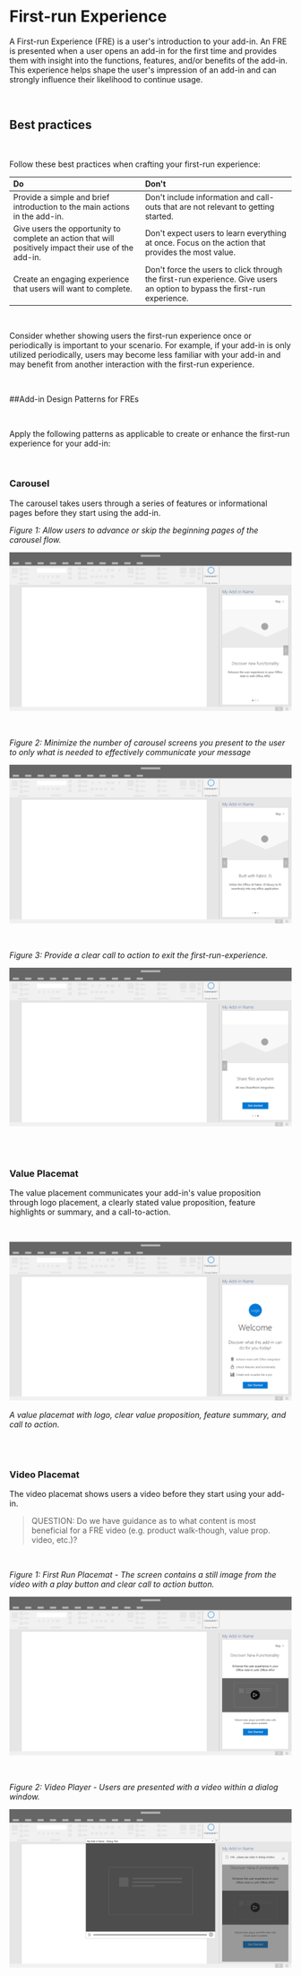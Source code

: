 # First-run Experience

A First-run Experience (FRE) is a user's introduction to your add-in. An FRE is presented when a user opens an add-in for the first time and provides them with insight into the functions, features, and/or benefits of the add-in. This experience helps shape the user's impression of an add-in and can strongly influence their likelihood to continue usage.

<br/> 

## Best practices

<br/>

Follow these best practices when crafting your first-run experience:

|Do|Don't|
|:------|:------|
|Provide a simple and brief introduction to the main actions in the add-in. | Don't include information and call-outs that are not relevant to getting started.
|Give users the opportunity to complete an action that will positively impact their use of the add-in. | Don't expect users to learn everything at once. Focus on the action that provides the most value.
|Create an engaging experience that users will want to complete. | Don't force the users to click through the first-run experience. Give users an option to bypass the first-run experience. |

<br/>

Consider whether showing users the first-run experience once or periodically is important to your scenario. For example, if your add-in is only utilized periodically, users may become less familiar with your add-in and may benefit from another interaction with the first-run experience.

<br/>

##Add-in Design Patterns for FREs

<br/>

Apply the following patterns as applicable to create or enhance the first-run experience for your add-in:

<br/>

### Carousel


The carousel takes users through a series of features or informational pages before they start using the add-in.

*Figure 1: Allow users to advance or skip the beginning pages of the carousel flow.*

![First Run - Carousel - Specifications for desktop task pane](../images/add-in-FRE-step-1.png)

<br/>

*Figure 2: Minimize the number of carousel screens you present to the user to only what is needed to effectively communicate your message*

![First Run - Carousel - Specifications for desktop task pane](../images/add-in-FRE-step-2.png)

<br/>

*Figure 3: Provide a clear call to action to exit the first-run-experience.*

![First Run - Carousel - Specifications for desktop task pane](../images/add-in-FRE-step-3.png)

<br/>
<br/>

### Value Placemat

The value placement communicates your add-in's value proposition through logo placement, a clearly stated value proposition, feature highlights or summary, and a call-to-action.

<br/>

![First Run - Value Placemat - Specifications for desktop task pane](../images/add-in-FRE-value.png)

*A value placemat with logo, clear value proposition, feature summary, and call to action.*

<br/>
<br/>

### Video Placemat

The video placemat shows users a video before they start using your add-in.

>QUESTION: Do we have guidance as to what content is most beneficial for a FRE video (e.g. product walk-though, value prop. video, etc.)?

<br/>

*Figure 1: First Run Placemat - The screen contains a still image from the video with a play button and clear call to action button.*

![Video Placemat - Specifications for desktop task pane](../images/add-in-FRE-video.png)

<br/>

*Figure 2: Video Player - Users are presented with a video within a dialog window.*

![Video Placemat - Specifications for desktop task pane](../images/add-in-FRE-video-dialog.png)

